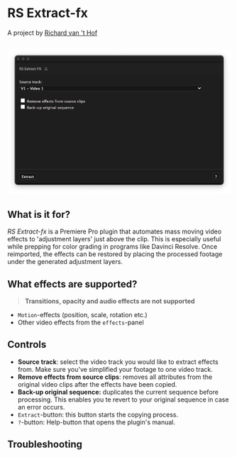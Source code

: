 # RS Extract-fx

A project by [Richard van 't Hof](https://therichard.space)

## ![program](program.png)

## What is it for?

*RS Extract-fx* is a Premiere Pro plugin that automates mass moving video effects to 'adjustment layers' just above the clip. This is especially useful while prepping for color grading in programs like Davinci Resolve. Once reimported, the effects can be restored by placing the processed footage under the generated adjustment layers. 

## What effects are supported?
>  **Transitions, opacity and audio effects are not supported**
- `Motion`-effects (position, scale, rotation etc.)
- Other video effects from the `effects`-panel

## Controls

- **Source track**: select the video track you would like to extract effects from. Make sure you've simplified your footage to one video track.
- **Remove effects from source clips**: removes all attributes from the original video clips after the effects have been copied.
- **Back-up original sequence:** duplicates the current sequence before processing. This enables you te revert to your original sequence in case an error occurs.
- `Extract`-button: this button starts the copying process.
- `?`-button: Help-button that opens the plugin's manual. 

## Troubleshooting

